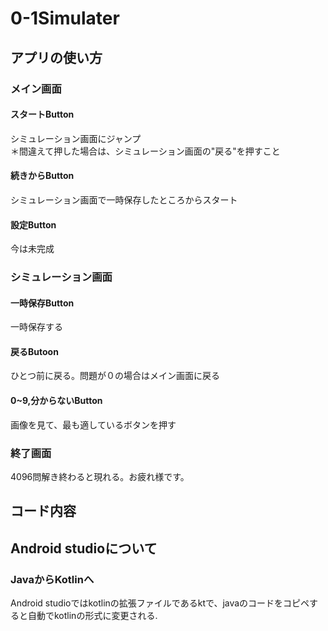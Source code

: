 # 0-1Simulater
## アプリの使い方
### メイン画面
#### スタートButton
シミュレーション画面にジャンプ  
＊間違えて押した場合は、シミュレーション画面の"戻る"を押すこと
#### 続きからButton
シミュレーション画面で一時保存したところからスタート
#### 設定Button
今は未完成
### シミュレーション画面
#### 一時保存Button
一時保存する
#### 戻るButoon
ひとつ前に戻る。問題が０の場合はメイン画面に戻る
#### 0~9,分からないButton
画像を見て、最も適しているボタンを押す
### 終了画面
4096問解き終わると現れる。お疲れ様です。
## コード内容
### 
## Android studioについて
### JavaからKotlinへ
Android studioではkotlinの拡張ファイルであるktで、javaのコードをコピペすると自動でkotlinの形式に変更される.
